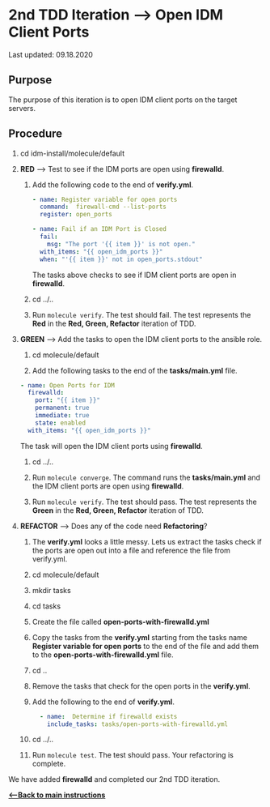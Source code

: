 # 2nd TDD Iteration -->  Open IDM Client Ports

Last updated: 09.18.2020

## Purpose

The purpose of this iteration is to open IDM client ports on the target servers.

## Procedure
1. cd idm-install/molecule/default

1. **RED** --> Test to see if the IDM ports are open using **firewalld**.
    
    1. Add the following code to the end of **verify.yml**.
        
        ```yaml
        - name: Register variable for open ports
          command:  firewall-cmd --list-ports
          register: open_ports
    
        - name: Fail if an IDM Port is Closed
          fail:
            msg: "The port '{{ item }}' is not open."
          with_items: "{{ open_idm_ports }}"
          when: "'{{ item }}' not in open_ports.stdout"
        ```
           
        The tasks above checks to see if IDM client ports are open
        in **firewalld**.
    1. cd ../..
    1. Run `molecule verify`.  The test should fail.  The test represents
       the **Red** in the **Red, Green, Refactor** iteration of TDD.

1. **GREEN** --> Add the tasks to open the IDM client ports to the ansible role.
     
    1. cd molecule/default
        
    1. Add the following tasks to the end of the **tasks/main.yml** file.
        
    ```yaml
    - name: Open Ports for IDM
      firewalld:
        port: "{{ item }}"
        permanent: true
        immediate: true
        state: enabled
      with_items: "{{ open_idm_ports }}"
    ```   
           
    The task will open the IDM client ports using **firewalld**.
        
    1. cd ../..
    
    1. Run `molecule converge`.  The command runs the **tasks/main.yml**
    and the IDM client ports are open using **firewalld**.
    
    1. Run `molecule verify`. The test should pass.  The test represents
    the **Green** in the **Red, Green, Refactor** iteration of TDD.

1. **REFACTOR** --> Does any of the code need **Refactoring**?

    1. The **verify.yml** looks a little messy.  Lets us extract the
       tasks check if the ports are open out into a file and reference 
       the file from verify.yml.
        
    1. cd molecule/default
        
    1. mkdir tasks
        
    1. cd tasks
        
    1. Create the file called **open-ports-with-firewalld.yml**
    
    1. Copy the tasks from the **verify.yml** starting from the tasks name 
       **Register variable for open ports** to the end of the file and add 
       them to the **open-ports-with-firewalld.yml** file.
        
    1. cd ..
        
    1. Remove the tasks that check for the open ports in the **verify.yml**.
        
    1. Add the following to the end of **verify.yml**.
        
        ```yaml
          - name:  Determine if firewalld exists
            include_tasks: tasks/open-ports-with-firewalld.yml
       ```          
           
    1. cd ../..
    1. Run `molecule test`.  The test should pass.  Your refactoring is complete.

We have added **firewalld** and completed our 2nd TDD iteration.

[**<--Back to main instructions**](../readme.md#2ndTDD)